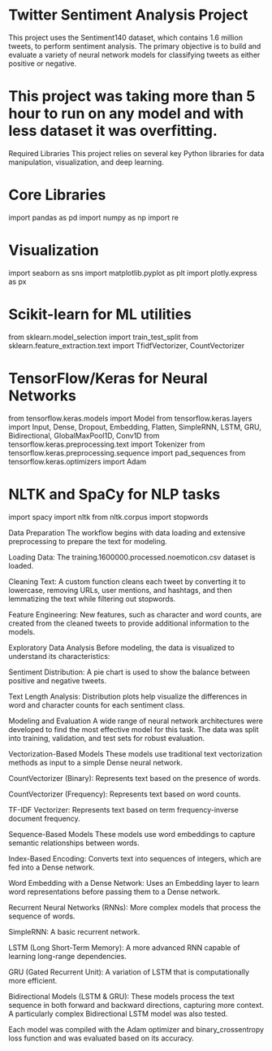 # Twitter Sentiment Analysis Project
This project uses the Sentiment140 dataset, which contains 1.6 million tweets, to perform sentiment analysis. The primary objective is to build and evaluate a variety of neural network models for classifying tweets as either positive or negative.

# This project was taking more than 5 hour to run on any model and with less dataset it was overfitting.

Required Libraries
This project relies on several key Python libraries for data manipulation, visualization, and deep learning.

# Core Libraries
import pandas as pd
import numpy as np
import re

# Visualization
import seaborn as sns
import matplotlib.pyplot as plt
import plotly.express as px

# Scikit-learn for ML utilities
from sklearn.model_selection import train_test_split
from sklearn.feature_extraction.text import TfidfVectorizer, CountVectorizer

# TensorFlow/Keras for Neural Networks
from tensorflow.keras.models import Model
from tensorflow.keras.layers import Input, Dense, Dropout, Embedding, Flatten, SimpleRNN, LSTM, GRU, Bidirectional, GlobalMaxPool1D, Conv1D
from tensorflow.keras.preprocessing.text import Tokenizer
from tensorflow.keras.preprocessing.sequence import pad_sequences
from tensorflow.keras.optimizers import Adam

# NLTK and SpaCy for NLP tasks
import spacy
import nltk
from nltk.corpus import stopwords

Data Preparation
The workflow begins with data loading and extensive preprocessing to prepare the text for modeling.

Loading Data: The training.1600000.processed.noemoticon.csv dataset is loaded.

Cleaning Text: A custom function cleans each tweet by converting it to lowercase, removing URLs, user mentions, and hashtags, and then lemmatizing the text while filtering out stopwords.

Feature Engineering: New features, such as character and word counts, are created from the cleaned tweets to provide additional information to the models.

Exploratory Data Analysis
Before modeling, the data is visualized to understand its characteristics:

Sentiment Distribution: A pie chart is used to show the balance between positive and negative tweets.

Text Length Analysis: Distribution plots help visualize the differences in word and character counts for each sentiment class.

Modeling and Evaluation
A wide range of neural network architectures were developed to find the most effective model for this task. The data was split into training, validation, and test sets for robust evaluation.

Vectorization-Based Models
These models use traditional text vectorization methods as input to a simple Dense neural network.

CountVectorizer (Binary): Represents text based on the presence of words.

CountVectorizer (Frequency): Represents text based on word counts.

TF-IDF Vectorizer: Represents text based on term frequency-inverse document frequency.

Sequence-Based Models
These models use word embeddings to capture semantic relationships between words.

Index-Based Encoding: Converts text into sequences of integers, which are fed into a Dense network.

Word Embedding with a Dense Network: Uses an Embedding layer to learn word representations before passing them to a Dense network.

Recurrent Neural Networks (RNNs): More complex models that process the sequence of words.

SimpleRNN: A basic recurrent network.

LSTM (Long Short-Term Memory): A more advanced RNN capable of learning long-range dependencies.

GRU (Gated Recurrent Unit): A variation of LSTM that is computationally more efficient.

Bidirectional Models (LSTM & GRU): These models process the text sequence in both forward and backward directions, capturing more context. A particularly complex Bidirectional LSTM model was also tested.

Each model was compiled with the Adam optimizer and binary_crossentropy loss function and was evaluated based on its accuracy.
